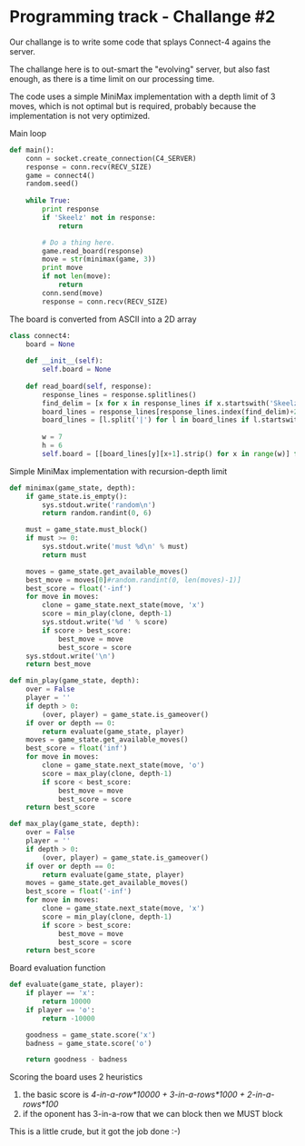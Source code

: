 # Programming track - Challange #2

Our challange is to write some code that splays Connect-4 agains the server.

The challange here is to out-smart the "evolving" server, but also fast enough, as there is a time limit on our processing time.

The code uses a simple MiniMax implementation with a depth limit of 3 moves, which is not optimal but is required, probably because the implementation is not very optimized.

Main loop
```python
def main():
    conn = socket.create_connection(C4_SERVER)
    response = conn.recv(RECV_SIZE)
    game = connect4()
    random.seed()
    
    while True:
        print response
        if 'Skeelz' not in response:
            return

        # Do a thing here.
        game.read_board(response)
        move = str(minimax(game, 3))
        print move
        if not len(move):
            return
        conn.send(move)
        response = conn.recv(RECV_SIZE)
```

The board is converted from ASCII into a 2D array
```python
class connect4:
    board = None
    
    def __init__(self):
        self.board = None
        
    def read_board(self, response):
        response_lines = response.splitlines()
        find_delim = [x for x in response_lines if x.startswith('Skeelz')][0]
        board_lines = response_lines[response_lines.index(find_delim)+2:-1]
        board_lines = [l.split('|') for l in board_lines if l.startswith('|')]
    
        w = 7
        h = 6
        self.board = [[board_lines[y][x+1].strip() for x in range(w)] for y in range(h)]
```

Simple MiniMax implementation with recursion-depth limit
```python
def minimax(game_state, depth):
    if game_state.is_empty():
        sys.stdout.write('random\n')
        return random.randint(0, 6)

    must = game_state.must_block()
    if must >= 0:
        sys.stdout.write('must %d\n' % must)
        return must

    moves = game_state.get_available_moves()
    best_move = moves[0]#random.randint(0, len(moves)-1)]
    best_score = float('-inf')
    for move in moves:
        clone = game_state.next_state(move, 'x')
        score = min_play(clone, depth-1)
        sys.stdout.write('%d ' % score)
        if score > best_score:
            best_move = move
            best_score = score
    sys.stdout.write('\n')
    return best_move

def min_play(game_state, depth):
    over = False
    player = ''
    if depth > 0:
        (over, player) = game_state.is_gameover()
    if over or depth == 0:
        return evaluate(game_state, player)
    moves = game_state.get_available_moves()
    best_score = float('inf')
    for move in moves:
        clone = game_state.next_state(move, 'o')
        score = max_play(clone, depth-1)
        if score < best_score:
            best_move = move
            best_score = score
    return best_score

def max_play(game_state, depth):
    over = False
    player = ''
    if depth > 0:
        (over, player) = game_state.is_gameover()
    if over or depth == 0:
        return evaluate(game_state, player)
    moves = game_state.get_available_moves()
    best_score = float('-inf')
    for move in moves:
        clone = game_state.next_state(move, 'x')
        score = min_play(clone, depth-1)
        if score > best_score:
            best_move = move
            best_score = score
    return best_score
```

Board evaluation function
```python
def evaluate(game_state, player):
    if player == 'x':
        return 10000
    if player == 'o':
        return -10000

    goodness = game_state.score('x')
    badness = game_state.score('o')

    return goodness - badness
```

Scoring the board uses 2 heuristics
1. the basic score is _4-in-a-row\*10000 + 3-in-a-rows\*1000 + 2-in-a-rows\*100_
2. if the oponent has 3-in-a-row that we can block then we MUST block

This is a little crude, but it got the job done :-)
